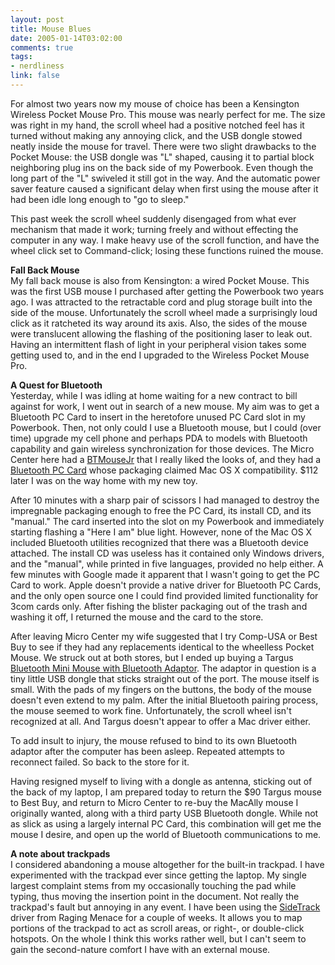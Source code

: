 ```yaml
--- 
layout: post
title: Mouse Blues
date: 2005-01-14T03:02:00
comments: true
tags:
- nerdliness
link: false
---
```

For almost two years now my mouse of choice has been a Kensington Wireless Pocket Mouse Pro. This mouse was nearly perfect for me. The size was right in my hand, the scroll wheel had a positive notched feel has it turned without making any annoying click, and the USB dongle stowed neatly inside the mouse for travel. There were two slight drawbacks to the Pocket Mouse: the USB dongle was "L" shaped, causing it to partial block neighboring plug ins on the back side of my Powerbook. Even though the long part of the "L" swiveled it still got in the way. And the automatic power saver feature caused a significant delay when first using the mouse after it had been idle long enough to "go to sleep."

This past week the scroll wheel suddenly disengaged from what ever mechanism that made it work; turning freely and without effecting the computer in any way. I make heavy use of the scroll function, and have the wheel click set to Command-click; losing these functions ruined the mouse.

<strong>Fall Back Mouse</strong><br />
My fall back mouse is also from Kensington: a wired Pocket Mouse. This was the first USB mouse I purchased after getting the Powerbook two years ago. I was attracted to the retractable cord and plug storage built into the side of the mouse. Unfortunately the scroll wheel made a surprisingly loud click as it ratcheted its way around its axis. Also, the sides of the mouse were translucent allowing the flashing of the positioning laser to leak out. Having an intermittent flash of light in your peripheral vision takes some getting used to, and in the end I upgraded to the Wireless Pocket Mouse Pro.

<strong>A Quest for Bluetooth</strong><br />
Yesterday, while I was idling at home waiting for a new contract to bill against for work, I went out in search of a new mouse. My aim was to get a Bluetooth PC Card to insert in the heretofore unused PC Card slot in my Powerbook. Then, not only could I use a Bluetooth mouse, but I could (over time) upgrade my cell phone and perhaps PDA to models with Bluetooth capability and gain wireless synchronization for those devices. The Micro Center here had a <a href="http://macally.com/spec/usb/input_device/btmini.html" title="BTMouseJr">BTMouseJr</a> that I really liked the looks of, and they had a <a href="http://zoom.com/products/bluetooth_overview.html" title="Bluetooth PC Card">Bluetooth PC Card</a> whose packaging claimed Mac OS X compatibility. $112 later I was on the way home with my new toy.

After 10 minutes with a sharp pair of scissors I had managed to destroy the impregnable packaging enough to free the PC Card, its install CD, and its "manual." The card inserted into the slot on my Powerbook and immediately starting flashing a "Here I am" blue light. However, none of the Mac OS X included Bluetooth utilities recognized that there was a Bluetooth device attached. The install CD was useless has it contained only Windows drivers, and the "manual", while printed in five languages, provided no help either.  A few minutes with Google made it apparent that I wasn't going to get the PC Card to work. Apple doesn't provide a native driver for Bluetooth PC Cards, and the only open source one I could find provided limited functionality for 3com cards only. After fishing the blister packaging out of the trash and washing it off, I returned the mouse and the card to the store.

After leaving Micro Center my wife suggested that I try Comp-USA or Best Buy to see if they had any replacements identical to the wheelless Pocket Mouse. We struck out at both stores, but I ended up buying a Targus <a href="http://www.targus.com/us/product_details.asp?sku=AMB01US" title="Bluetooth Mini Mouse with Bluetooth Adaptor">Bluetooth Mini Mouse with Bluetooth Adaptor</a>. The adaptor in question is a tiny little USB dongle that sticks straight out of the port. The mouse itself is small. With the pads of my fingers on the buttons, the body of the mouse doesn't even extend to my palm. After the initial Bluetooth pairing process, the mouse seemed to work fine. Unfortunately, the scroll wheel isn't recognized at all. And Targus doesn't appear to offer a Mac driver either.

To add insult to injury, the mouse refused to bind to its own Bluetooth adaptor after the computer has been asleep. Repeated attempts to reconnect failed. So back to the store for it.

Having resigned myself to living with a dongle as antenna, sticking out of the back of my laptop, I am prepared today to return the $90 Targus mouse to Best Buy, and return to Micro Center to re-buy the MacAlly mouse I originally wanted, along with a third party USB Bluetooth dongle. While not as slick as using a largely internal PC Card, this combination will get me the mouse I desire, and open up the world of Bluetooth communications to me.

<strong>A note about trackpads</strong><br />
I considered abandoning a mouse altogether for the built-in trackpad. I have experimented with the trackpad ever since getting the laptop. My single largest complaint stems from my occasionally touching the pad while typing, thus moving the insertion point in the document. Not really the trackpad's fault but annoying in any event. I have been using the <a href="http://www.ragingmenace.com/software/sidetrack/FAQ.html" title="SideTrack">SideTrack</a> driver from Raging Menace for a couple of weeks. It allows you to map portions of the trackpad to act as scroll areas, or right-, or double-click hotspots. On the whole I think this works rather well, but I can't seem to gain the second-nature comfort I have with an external mouse.
